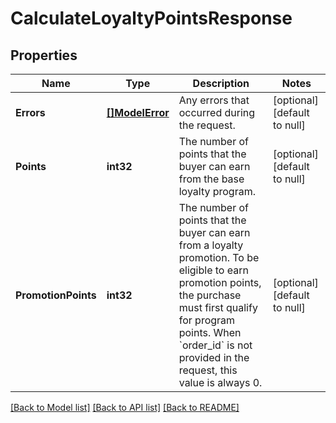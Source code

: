 # CalculateLoyaltyPointsResponse

## Properties

 Name                | Type                         | Description                                                                                                                                                                                                                                           | Notes                        
---------------------|------------------------------|-------------------------------------------------------------------------------------------------------------------------------------------------------------------------------------------------------------------------------------------------------|------------------------------
 **Errors**          | [**[]ModelError**](Error.md) | Any errors that occurred during the request.                                                                                                                                                                                                          | [optional] [default to null] 
 **Points**          | **int32**                    | The number of points that the buyer can earn from the base loyalty program.                                                                                                                                                                           | [optional] [default to null] 
 **PromotionPoints** | **int32**                    | The number of points that the buyer can earn from a loyalty promotion. To be eligible to earn promotion points, the purchase must first qualify for program points. When &#x60;order_id&#x60; is not provided in the request, this value is always 0. | [optional] [default to null] 

[[Back to Model list]](../README.md#documentation-for-models) [[Back to API list]](../README.md#documentation-for-api-endpoints) [[Back to README]](../README.md)

